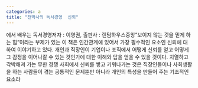 ```yaml
---
categories: a
title: "전박사의 독서경영  신뢰"
---
```

에서 배우는 독서경영저자 : 이영권, 출판사 : 렌덤하우스중앙&ldquo;보이지 않는 것을 믿게 하는 힘&rdquo;이라는 부제가 있는 이 책은 인간관계에 있어서 가장 필수적인 요소인 신뢰에 대하여 이야기하고 있다. 개인과 직장인이 기업이나 조직에서 어떻게 신뢰를 얻고 어떻게 그 감정을 이어나갈 수 있는 것인가에 대한 이해와 답을 얻을 수 있을 것이다. 치열하고 각박해져 가는 무한 경쟁 사회에서 신뢰를 쌓고 키워나가는 것은 직장인들이나 사회생활을 하는 사람들이 겪는 공통적인 문제뿐만 아니라 개인의 특성을 만들어 주는 기초적인 요소라